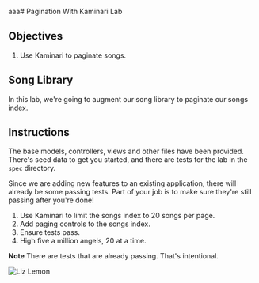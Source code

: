aaa# Pagination With Kaminari Lab

## Objectives

1. Use Kaminari to paginate songs.

## Song Library

In this lab, we're going to augment our song library to paginate our
songs index.

## Instructions

The base models, controllers, views and other files have been provided. There's seed data to get you started, and there are tests for the lab in the `spec` directory.

Since we are adding new features to an existing application, there will
already be some passing tests. Part of your job is to make sure they're
still passing after you're done!

1. Use Kaminari to limit the songs index to 20 songs per page.
2. Add paging controls to the songs index.
3. Ensure tests pass.
4. High five a million angels, 20 at a time.

**Note** There are tests that are already passing.  That's intentional.

![Liz Lemon](http://i.giphy.com/CCJnMBqEYxxEk.gif)
